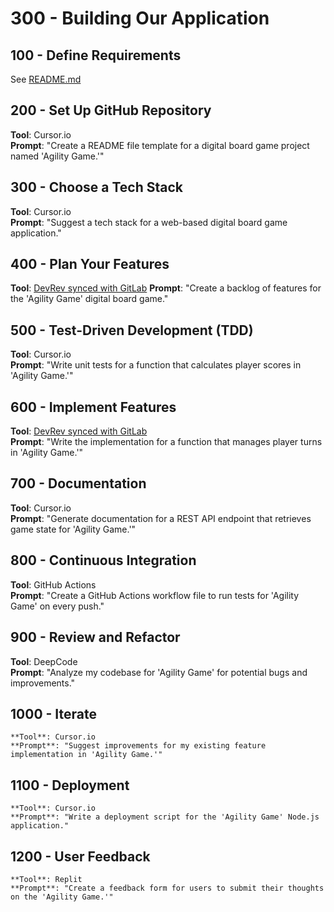 # 300 - Building Our Application

## 100 - Define Requirements 

See [README.md](./100/README.md)

## 200 - Set Up GitHub Repository  
   **Tool**: Cursor.io  
   **Prompt**: "Create a README file template for a digital board game project named 'Agility Game.'"

## 300 - Choose a Tech Stack 
   **Tool**: Cursor.io  
   **Prompt**: "Suggest a tech stack for a web-based digital board game application."

## 400 - Plan Your Features
   **Tool**: [DevRev synced with GitLab](https://marketplace.devrev.ai/gitlab-pzy4ce0g) 
   **Prompt**: "Create a backlog of features for the 'Agility Game' digital board game."

## 500 - Test-Driven Development (TDD)  
   **Tool**: Cursor.io  
   **Prompt**: "Write unit tests for a function that calculates player scores in 'Agility Game.'"

## 600 - Implement Features 
   **Tool**: [DevRev synced with GitLab](https://marketplace.devrev.ai/gitlab-pzy4ce0g)   
   **Prompt**: "Write the implementation for a function that manages player turns in 'Agility Game.'"

## 700 - Documentation 
   **Tool**: Cursor.io  
   **Prompt**: "Generate documentation for a REST API endpoint that retrieves game state for 'Agility Game.'"

## 800 - Continuous Integration
   **Tool**: GitHub Actions  
   **Prompt**: "Create a GitHub Actions workflow file to run tests for 'Agility Game' on every push."

## 900 - Review and Refactor
   **Tool**: DeepCode  
   **Prompt**: "Analyze my codebase for 'Agility Game' for potential bugs and improvements."

## 1000 - Iterate 
    **Tool**: Cursor.io  
    **Prompt**: "Suggest improvements for my existing feature implementation in 'Agility Game.'"

## 1100 - Deployment 
    **Tool**: Cursor.io  
    **Prompt**: "Write a deployment script for the 'Agility Game' Node.js application."

## 1200 - User Feedback 
    **Tool**: Replit  
    **Prompt**: "Create a feedback form for users to submit their thoughts on the 'Agility Game.'"
